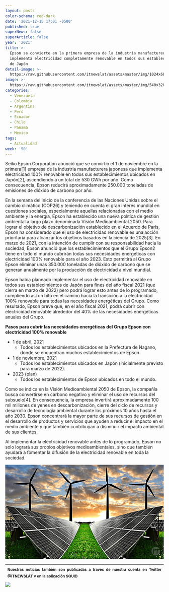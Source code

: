 ```yaml
---
layout: posts
color-schema: red-dark
date: '2021-12-15 17:01 -0500'
published: true
superNews: false
superArticle: false
year: '2021'
title: >-
  Epson se convierte en la primera empresa de la industria manufacturera que
  implementa electricidad completamente renovable en todos sus establecimientos
  de Japón
detail-image: >-
  https://raw.githubusercontent.com/itnewslat/assets/master/img/1024x680/Energias-Renovables-g.jpg
image: >-
  https://raw.githubusercontent.com/itnewslat/assets/master/img/540x320/Energias-Renovables-p.jpg
categories:
  - Venezuela
  - Colombia
  - Argentina
  - Perú
  - Ecuador
  - Chile
  - Panama
  - Mexico
tags:
  - Actualidad
week: '50'
---
```

Seiko Epson Corporation anunció que se convirtió el 1 de noviembre en la primera[1] empresa de la industria manufacturera japonesa que implementa electricidad 100% renovable en todos sus establecimientos ubicados en Japón[2], ascendiendo a un total de 530 GWh por año. Como consecuencia, Epson reducirá aproximadamente 250.000 toneladas de emisiones de dióxido de carbono por año.

En la semana del inicio de la conferencia de las Naciones Unidas sobre el cambio climático (COP26) y teniendo en cuenta el gran interés mundial en cuestiones sociales, especialmente aquellas relacionadas con el medio ambiente y la energía, Epson ha establecido una nueva política de gestión ambiental a largo plazo denominada Visión Medioambiental 2050. Para lograr el objetivo de descarbonización establecido en el Acuerdo de París, Epson ha considerado que el uso de electricidad renovable es una acción prioritaria para alcanzar los objetivos basados en la ciencia de 2025[3]. En marzo de 2021, con la intención de cumplir con su responsabilidad hacia la sociedad, Epson anunció que los establecimientos que el Grupo Epson2 tiene en todo el mundo cubrirán todas sus necesidades energéticas con electricidad 100% renovable para el año 2023. Esto permitirá al Grupo Epson eliminar unas 350.000 toneladas de dióxido de carbono que se generan anualmente por la producción de electricidad a nivel mundial.

Epson había planeado implementar el uso de electricidad renovable en todos sus establecimientos de Japón para fines del año fiscal 2021 (que cierra en marzo de 2022) pero podrá lograr esto antes de lo programado, cumpliendo así un hito en el camino hacia la transición a la electricidad 100% renovable para todas las necesidades energéticas del Grupo. Como resultado, Epson prevé que, en el año fiscal 2021, podrá cubrir con electricidad renovable alrededor del 40% de las necesidades energéticas anuales del Grupo.

**Pasos para cubrir las necesidades energéticas del Grupo Epson con electricidad 100% renovable**

- 1 de abril, 2021
	- Todos los establecimientos ubicados en la Prefectura de Nagano, donde se encuentran muchos establecimientos de Epson.
- 1 de noviembre, 2021
	- Todos los establecimientos ubicados en Japón (inicialmente previsto para marzo de 2022).
- 2023 (plan)
	- Todos los establecimientos de Epson ubicados en todo el mundo.

Como se indica en la Visión Medioambiental 2050 de Epson, la compañía busca convertirse en carbono negativo y eliminar el uso de recursos del subsuelo[4]. En consecuencia, la empresa invertirá aproximadamente 100 mil millones de yenes en descarbonización, cierre del ciclo de recursos y desarrollo de tecnología ambiental durante los próximos 10 años hasta el año 2030. Epson concentrará la mayor parte de sus recursos de gestión en el desarrollo de productos y servicios que ayuden a reducir el impacto en el medio ambiente y que también contribuyan a disminuir el impacto ambiental de sus clientes.
 
Al implementar la electricidad renovable antes de lo programado, Epson no solo logrará sus propios objetivos medioambientales, sino que también ayudará a fomentar la difusión de la electricidad renovable en toda la sociedad.

![](https://raw.githubusercontent.com/itnewslat/assets/master/img/540x320/Energias-Renovables-p.jpg)

<table style="height: 42px;" width="569">
<tbody>
<tr>
<td style="text-align: justify;"><sub><strong>Nuestras noticias también son publicadas a través de nuestra cuenta en Twitter <a href="https://twitter.com/itnewslat?lang=es">@ITNEWSLAT</a> y en la aplicación <a href="https://squidapp.co/en/">SQUID</a></strong></sub></td>
</tr>
</tbody>
</table>

<img src="https://tracker.metricool.com/c3po.jpg?hash=56f88a41e39ab42c063cc51676587a04"/>